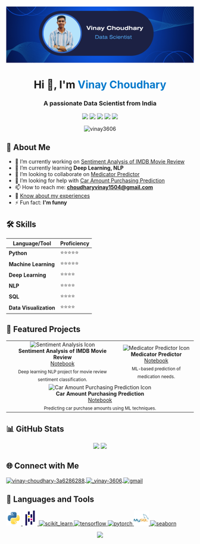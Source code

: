 ![logo](https://github.com/Vinay3606/Vinay3606/blob/main/vinay_banner.png)
<h1 align="center">Hi 👋, I'm <span style="color:#007acc">Vinay Choudhary</span></h1>
<h3 align="center">A passionate Data Scientist from India</h3>

<p align="center">
  <img src="https://img.shields.io/badge/Python-3776AB?style=for-the-badge&logo=python&logoColor=white"/>
  <img src="https://img.shields.io/badge/Machine%20Learning-009688?style=for-the-badge&logo=scikit-learn&logoColor=white"/>
  <img src="https://img.shields.io/badge/Deep%20Learning-FF6F00?style=for-the-badge&logo=tensorflow&logoColor=white"/>
  <img src="https://img.shields.io/badge/NLP-8E24AA?style=for-the-badge&logo=spaCy&logoColor=white"/>
  <img src="https://img.shields.io/badge/SQL-003B57?style=for-the-badge&logo=postgresql&logoColor=white"/>
</p>

<p align="center">
  <img src="https://komarev.com/ghpvc/?username=vinay3606&label=Profile%20views&color=0e75b6&style=flat" alt="vinay3606" />
</p>


## 🚀 About Me

- 🔭 I’m currently working on [Sentiment Analysis of IMDB Movie Review](https://colab.research.google.com/drive/1OH6CKNjq5UZbErRqA5xuwXTIH6hnas2y?usp=sharing)
- 🌱 I’m currently learning **Deep Learning, NLP**
- 👯 I’m looking to collaborate on [Medicator Predictor](https://colab.research.google.com/drive/1S8guDv_hVFxH5Rb5y2o5ddSvhvoOVe9w?usp=sharing)
- 🤝 I’m looking for help with [Car Amount Purchasing Prediction](https://colab.research.google.com/drive/15TiCp0PvcOCMt0hb0OCQhh0VtJDOxfm-?usp=sharing)
- 📫 How to reach me: **choudharyvinay1504@gmail.com**
- 📄 [Know about my experiences](https://drive.google.com/file/d/1dmQoFBgNoXx4ZPG5QN6Z3hLjg9nwkAWZ/view?usp=sharing)
- ⚡ Fun fact: **I'm funny**


## 🛠️ Skills

| Language/Tool         | Proficiency |
|-----------------------|-------------|
| **Python**            | ⭐⭐⭐⭐⭐      |
| **Machine Learning**  | ⭐⭐⭐⭐⭐      |
| **Deep Learning**     | ⭐⭐⭐⭐       |
| **NLP**               | ⭐⭐⭐⭐       |
| **SQL**               | ⭐⭐⭐⭐       |
| **Data Visualization**| ⭐⭐⭐⭐       |


## 📂 Featured Projects

<table>
<tr>
  <td align="center">
      <img src="https://camo.githubusercontent.com/0e0528fcdc5af626d75ec91e52bb03c0781decb4c983a2020a4ee09db88498e8/68747470733a2f2f63646e2e706978616261792e636f6d2f616e696d6174696f6e2f323032332f30332f32342f32302f35322f32302d35322d35312d3830325f3531322e676966" width="140" alt="Sentiment Analysis Icon"/>
  <br>
    <b>Sentiment Analysis of IMDB Movie Review</b>
    <br>
    <a href="https://colab.research.google.com/drive/1OH6CKNjq5UZbErRqA5xuwXTIH6hnas2y?usp=sharing">Notebook</a>
    <br>
    <sub>Deep learning NLP project for movie review sentiment classification.</sub>
  </td>
  <td align="center">
   <img src="https://encrypted-tbn0.gstatic.com/images?q=tbn:ANd9GcSPCYgb1hwDhb-lyoKOOpSN8zahRU6eZjTgcQ&s" width="140" alt="Medicator Predictor Icon"/>
  <br>
    <b>Medicator Predictor</b>
    <br>
    <a href="https://colab.research.google.com/drive/1S8guDv_hVFxH5Rb5y2o5ddSvhvoOVe9w?usp=sharing">Notebook</a>
    <br>
    <sub>ML-based prediction of medication needs.</sub>
  </td>
</tr>
<tr>
  <td align="center" colspan="2">
     <img src="https://repository-images.githubusercontent.com/286819592/b82e14cf-3c85-4f91-84c0-bea095c353a8" width="140" alt="Car Amount Purchasing Prediction Icon"/>
  <br>
    <b>Car Amount Purchasing Prediction</b>
    <br>
    <a href="https://colab.research.google.com/drive/15TiCp0PvcOCMt0hb0OCQhh0VtJDOxfm-?usp=sharing">Notebook</a>
    <br>
    <sub>Predicting car purchase amounts using ML techniques.</sub>
  </td>
</tr>
</table>


## 📊 GitHub Stats

<p align="center">
  <img src="https://github-readme-stats.vercel.app/api?username=vinay3606&show_icons=true&theme=radical" width="400"/>
  <img src="https://github-readme-streak-stats.herokuapp.com/?user=vinay3606&theme=radical" width="400"/>
</p>


## 🌐 Connect with Me

<p align="left">
  <a href="https://linkedin.com/in/vinay-choudhary-3a6286288" target="blank">
    <img align="center" src="https://raw.githubusercontent.com/rahuldkjain/github-profile-readme-generator/master/src/images/icons/Social/linked-in-alt.svg" alt="vinay-choudhary-3a6286288" height="30" width="40" />
  </a>
  <a href="https://www.leetcode.com/_vinay-3606" target="blank">
    <img align="center" src="https://raw.githubusercontent.com/rahuldkjain/github-profile-readme-generator/master/src/images/icons/Social/leet-code.svg" alt="_vinay-3606" height="30" width="40" />
  </a>
  <a href="mailto:choudharyvinay1504@gmail.com" target="blank">
    <img align="center" src="https://img.shields.io/badge/Gmail-D14836?style=for-the-badge&logo=gmail&logoColor=white" alt="gmail" height="30" />
  </a>
</p>


## 🧰 Languages and Tools

<p align="left">
  <a href="https://www.python.org" target="_blank" rel="noreferrer">
    <img src="https://raw.githubusercontent.com/devicons/devicon/master/icons/python/python-original.svg" alt="python" width="40" height="40"/>
  </a>
  <a href="https://pandas.pydata.org/" target="_blank" rel="noreferrer">
    <img src="https://raw.githubusercontent.com/devicons/devicon/2ae2a900d2f041da66e950e4d48052658d850630/icons/pandas/pandas-original.svg" alt="pandas" width="40" height="40"/>
  </a>
  <a href="https://scikit-learn.org/" target="_blank" rel="noreferrer">
    <img src="https://upload.wikimedia.org/wikipedia/commons/0/05/Scikit_learn_logo_small.svg" alt="scikit_learn" width="40" height="40"/>
  </a>
  <a href="https://www.tensorflow.org" target="_blank" rel="noreferrer">
    <img src="https://www.vectorlogo.zone/logos/tensorflow/tensorflow-icon.svg" alt="tensorflow" width="40" height="40"/>
  </a>
  <a href="https://pytorch.org/" target="_blank" rel="noreferrer">
    <img src="https://www.vectorlogo.zone/logos/pytorch/pytorch-icon.svg" alt="pytorch" width="40" height="40"/>
  </a>
  <a href="https://www.mysql.com/" target="_blank" rel="noreferrer">
    <img src="https://raw.githubusercontent.com/devicons/devicon/master/icons/mysql/mysql-original-wordmark.svg" alt="mysql" width="40" height="40"/>
  </a>
  <a href="https://seaborn.pydata.org/" target="_blank" rel="noreferrer">
    <img src="https://seaborn.pydata.org/_images/logo-mark-lightbg.svg" alt="seaborn" width="40" height="40"/>
  </a>
</p>


<p align="center">
  <img src="https://raw.githubusercontent.com/your-username/your-repo/main/assets/footer.png" width="200"/>
</p>

